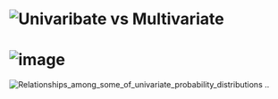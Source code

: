 

# ![Univaribate vs Multivariate](https://user-images.githubusercontent.com/60685175/137833276-9cb39923-939d-4f28-9791-2bab586dedf3.PNG)
# ![image](https://user-images.githubusercontent.com/60685175/140477300-8dc6f890-2476-4768-b202-dfa2d060cbaa.png)

![Relationships_among_some_of_univariate_probability_distributions](https://user-images.githubusercontent.com/60685175/159704980-3bbc6bc3-2cb2-43d4-9254-d5b52db5856e.jpg)
..
